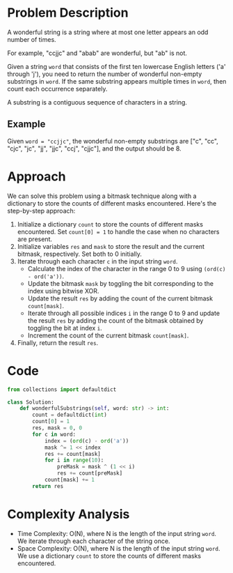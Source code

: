 # Problem Description

A wonderful string is a string where at most one letter appears an odd number of times.

For example, "ccjjc" and "abab" are wonderful, but "ab" is not.

Given a string `word` that consists of the first ten lowercase English letters ('a' through 'j'), you need to return the number of wonderful non-empty substrings in `word`. If the same substring appears multiple times in `word`, then count each occurrence separately.

A substring is a contiguous sequence of characters in a string.

## Example

Given `word = "ccjjc"`, the wonderful non-empty substrings are ["c", "cc", "cjc", "jc", "jj", "jjc", "ccj", "cjjc"], and the output should be 8.

# Approach

We can solve this problem using a bitmask technique along with a dictionary to store the counts of different masks encountered. Here's the step-by-step approach:

1. Initialize a dictionary `count` to store the counts of different masks encountered. Set `count[0] = 1` to handle the case when no characters are present.
2. Initialize variables `res` and `mask` to store the result and the current bitmask, respectively. Set both to 0 initially.
3. Iterate through each character `c` in the input string `word`.
   - Calculate the index of the character in the range 0 to 9 using `(ord(c) - ord('a'))`.
   - Update the bitmask `mask` by toggling the bit corresponding to the index using bitwise XOR.
   - Update the result `res` by adding the count of the current bitmask `count[mask]`.
   - Iterate through all possible indices `i` in the range 0 to 9 and update the result `res` by adding the count of the bitmask obtained by toggling the bit at index `i`.
   - Increment the count of the current bitmask `count[mask]`.
4. Finally, return the result `res`.

# Code

```python
from collections import defaultdict

class Solution:
    def wonderfulSubstrings(self, word: str) -> int:
        count = defaultdict(int)
        count[0] = 1
        res, mask = 0, 0
        for c in word:
            index = (ord(c) - ord('a'))
            mask ^= 1 << index
            res += count[mask]
            for i in range(10):
                preMask = mask ^ (1 << i)
                res += count[preMask]
            count[mask] += 1
        return res
```

# Complexity Analysis

- Time Complexity: O(N), where N is the length of the input string `word`. We iterate through each character of the string once.
- Space Complexity: O(N), where N is the length of the input string `word`. We use a dictionary `count` to store the counts of different masks encountered.
